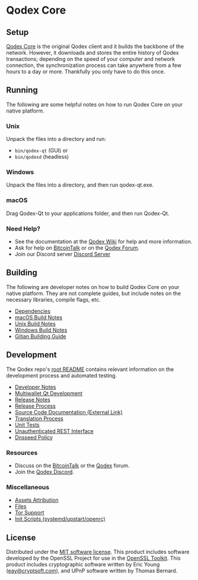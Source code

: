 Qodex Core
=============

Setup
---------------------
[Qodex Core](http://qodex.org/wallet) is the original Qodex client and it builds the backbone of the network. However, it downloads and stores the entire history of Qodex transactions; depending on the speed of your computer and network connection, the synchronization process can take anywhere from a few hours to a day or more. Thankfully you only have to do this once.

Running
---------------------
The following are some helpful notes on how to run Qodex Core on your native platform.

### Unix

Unpack the files into a directory and run:

- `bin/qodex-qt` (GUI) or
- `bin/qodexd` (headless)

### Windows

Unpack the files into a directory, and then run qodex-qt.exe.

### macOS

Drag Qodex-Qt to your applications folder, and then run Qodex-Qt.

### Need Help?

* See the documentation at the [Qodex Wiki](https://github.com/forking-altcoins/qodex/wiki)
for help and more information.
* Ask for help on [BitcoinTalk](https://bitcointalk.org/index.php?topic=1262920.0) or on the [Qodex Forum](http://forum.qodex.org/).
* Join our Discord server [Discord Server](https://discord.qodex.org)

Building
---------------------
The following are developer notes on how to build Qodex Core on your native platform. They are not complete guides, but include notes on the necessary libraries, compile flags, etc.

- [Dependencies](dependencies.md)
- [macOS Build Notes](build-osx.md)
- [Unix Build Notes](build-unix.md)
- [Windows Build Notes](build-windows.md)
- [Gitian Building Guide](gitian-building.md)

Development
---------------------
The Qodex repo's [root README](/README.md) contains relevant information on the development process and automated testing.

- [Developer Notes](developer-notes.md)
- [Multiwallet Qt Development](multiwallet-qt.md)
- [Release Notes](release-notes.md)
- [Release Process](release-process.md)
- [Source Code Documentation (External Link)](https://www.fuzzbawls.pw/qodex/doxygen/)
- [Translation Process](translation_process.md)
- [Unit Tests](unit-tests.md)
- [Unauthenticated REST Interface](REST-interface.md)
- [Dnsseed Policy](dnsseed-policy.md)

### Resources
* Discuss on the [BitcoinTalk](https://bitcointalk.org/index.php?topic=1262920.0) or the [Qodex](http://forum.qodex.org/) forum.
* Join the [Qodex Discord](https://discord.qodex.org).

### Miscellaneous
- [Assets Attribution](assets-attribution.md)
- [Files](files.md)
- [Tor Support](tor.md)
- [Init Scripts (systemd/upstart/openrc)](init.md)

License
---------------------
Distributed under the [MIT software license](/COPYING).
This product includes software developed by the OpenSSL Project for use in the [OpenSSL Toolkit](https://www.openssl.org/). This product includes
cryptographic software written by Eric Young ([eay@cryptsoft.com](mailto:eay@cryptsoft.com)), and UPnP software written by Thomas Bernard.

